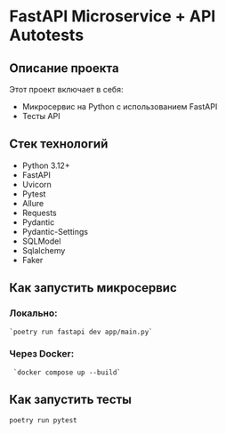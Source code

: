 # FastAPI Microservice + API Autotests

## Описание проекта
Этот проект включает в себя:
* Микросервис на Python с использованием FastAPI
* Тесты API

##  Стек технологий

- Python 3.12+
- FastAPI
- Uvicorn
- Pytest
- Allure
- Requests
- Pydantic
- Pydantic-Settings
- SQLModel
- Sqlalchemy
- Faker

## Как запустить микросервис

### Локально:
    `poetry run fastapi dev app/main.py`
### Через Docker:
     `docker compose up --build`




## Как запустить тесты

`poetry run pytest`
